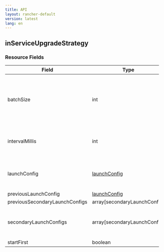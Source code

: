 ```yaml
---
title: API
layout: rancher-default
version: latest
lang: en
---
```


## inServiceUpgradeStrategy





### Resource Fields

Field | Type | Required | Default | Description
---|---|---|---|---
batchSize | int | false | 1 | The batch size to upgrade a service (i.e. how many containers to launch at a time)
intervalMillis | int | false | 2000 | The number of milliseconds between upgrading
launchConfig | [launchConfig]({{site.baseurl}}/rancher/{{page.version}}/{{page.lang}}/api/api-resources/launchConfig/) | false |  | The Docker run configuration of a container
previousLaunchConfig | [launchConfig]({{site.baseurl}}/rancher/{{page.version}}/{{page.lang}}/api/api-resources/launchConfig/) | false |  | 
previousSecondaryLaunchConfigs | array[secondaryLaunchConfig] | false |  | 
secondaryLaunchConfigs | array[secondaryLaunchConfig] | false |  | The list of services that are sidekicks to the service.
startFirst | boolean | false | false | 

